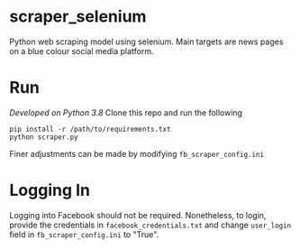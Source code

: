 # scraper_selenium
Python web scraping model using selenium. Main targets are news pages on a blue colour social media platform.

# Run
_Developed on Python 3.8_
Clone this repo and run the following
```
pip install -r /path/to/requirements.txt
python scraper.py
```
Finer adjustments can be made by modifying `fb_scraper_config.ini`

# Logging In
Logging into Facebook should not be required. Nonetheless, to login, provide the credentials in `facebook_credentials.txt` and change `user_login` field in `fb_scraper_config.ini` to "True".